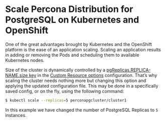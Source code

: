 # Scale Percona Distribution for PostgreSQL on Kubernetes and OpenShift

One of the great advantages brought by Kubernetes and the OpenShift
platform is the ease of an application scaling. Scaling an application
results in adding or removing the Pods and scheduling them to available
Kubernetes nodes.

Size of the cluster is dynamically controlled by a [pgReplicas.REPLICA-NAME.size key](operator.md#pgreplicas-size) in the [Custom Resource options](operator.md#operator-custom-resource-options) configuration.  That’s why scaling the cluster needs nothing more but changing
this option and applying the updated configuration file. This may be done in a
specifically saved config, or on the fly, using the following command:

```bash
$ kubectl scale --replicas=5 perconapgcluster/cluster1
```

In this example we have changed the number of PostgreSQL Replicas to `5`
instances.
